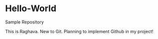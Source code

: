 # Hello-World
Sample Repository

This is Raghava. 
         New to Git. 
Planning to implement Github in my project!

